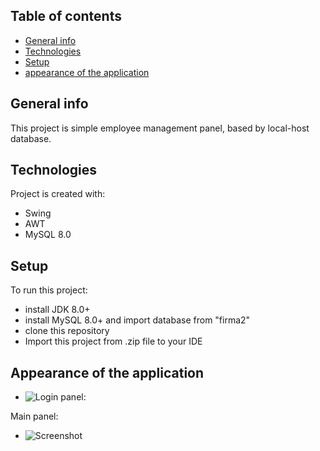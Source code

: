 ## Table of contents
* [General info](#general-info)
* [Technologies](#technologies)
* [Setup](#setup)
* [appearance of the application](#appearance-of-the-application)

## General info
This project is simple employee management panel, based by local-host database.
	
## Technologies
Project is created with:
* Swing
* AWT
* MySQL 8.0
	
## Setup
To run this project:
 * install JDK 8.0+
 * install MySQL 8.0+ and import database from "firma2"
 * clone this repository
 * Import this project from .zip file to your IDE
 
## Appearance of the application

*  ![Login panel:](../master/image/Login3.png)

Main panel:
 * ![Screenshot](C:\Github\EmployeeManagementPanel\image\Login.png)
